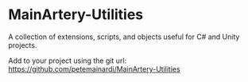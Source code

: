 # MainArtery-Utilities
A collection of extensions, scripts, and objects useful for C# and Unity projects.

Add to your project using the git url:
https://github.com/petemainardi/MainArtery-Utilities
